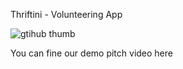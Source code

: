 Thriftini - Volunteering App

![gtihub thumb](https://user-images.githubusercontent.com/55881180/117464063-952e0e00-af50-11eb-840e-ebabf48c7e7f.png)

You can fine our demo pitch video <a src="https://drive.google.com/file/d/1pzKzl2Z0P26f2H14C2KdBw52ZFki9UTP/view?usp=sharing"> here </a>

